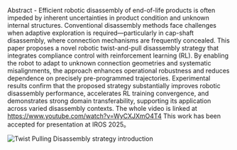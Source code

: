 Abstract - Efficient robotic disassembly of end-of-life products is often impeded by inherent uncertainties in product condition and unknown internal structures. Conventional disassembly methods face challenges when adaptive exploration is required—particularly in cap-shaft disassembly, where connection mechanisms are frequently concealed. This paper proposes a novel robotic twist-and-pull disassembly strategy that integrates compliance control with reinforcement learning (RL). By enabling the robot to adapt to unknown connection geometries and systematic misalignments, the approach enhances operational robustness and reduces dependence on precisely pre-programmed trajectories. Experimental results confirm that the proposed strategy substantially improves robotic disassembly performance, accelerates RL training convergence, and demonstrates strong domain transferability, supporting its application across varied disassembly contexts. 
The whole video is linked at https://www.youtube.com/watch?v=WyCXJXmO4T4
This work has been accepted for presentation at IROS 2025。

![Twist Pulling Disassembly strategy introduction](https://github.com/user-attachments/assets/4e0dcbfe-9b9f-4879-83de-6554980f9f1e)
